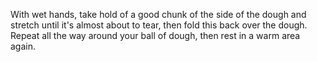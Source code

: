 With wet hands, take hold of a good chunk of the side of the dough and stretch until it's almost about to tear, then fold this back over the dough. Repeat all the way around your ball of dough, then rest in a warm area again.
